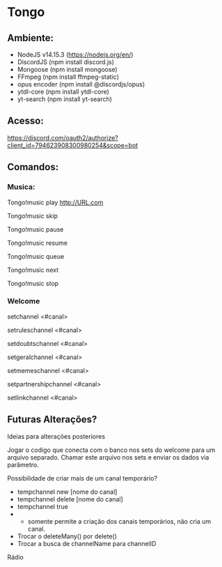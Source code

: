 # Tongo

## Ambiente: 
- NodeJS v14.15.3 (https://nodejs.org/en/)
- DiscordJS (npm install discord.js)
- Mongoose (npm install mongoose)
- FFmpeg (npm install ffmpeg-static)
- opus encoder (npm install @discordjs/opus)
- ytdl-core (npm install ytdl-core)
- yt-search (npm install yt-search)


## Acesso:
https://discord.com/oauth2/authorize?client_id=794623908300980254&scope=bot

## Comandos:

### Musica:
Tongo!music play http://URL.com

Tongo!music skip

Tongo!music pause

Tongo!music resume

Tongo!music queue

Tongo!music next

Tongo!music stop

### Welcome
setchannel <#canal>

setruleschannel <#canal>

setdoubtschannel <#canal>

setgeralchannel <#canal>

setmemeschannel <#canal>

setpartnershipchannel <#canal>

setlinkchannel <#canal>



## Futuras Alterações?
Ideias para alterações posteriores

Jogar o codigo que conecta com o banco nos sets do welcome para um arquivo separado. 
Chamar este arquivo nos sets e enviar os dados via parâmetro.

Possibilidade de criar mais de um canal temporário?
- tempchannel new [nome do canal]
- tempchannel delete [nome do canal]
- tempchannel true 
- - somente permite a criação dos canais temporários, não cria um canal.
- Trocar o deleteMany() por delete()
- Trocar a busca de channelName para channelID

Rádio

